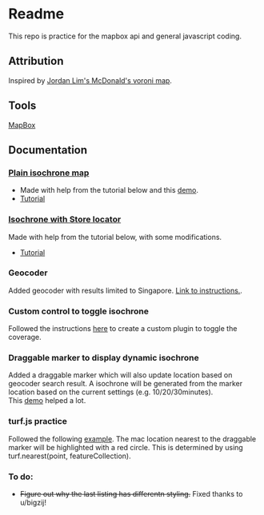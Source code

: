 # Readme

This repo is practice for the mapbox api and general javascript coding.

## Attribution

Inspired by [Jordan Lim's McDonald's voroni map](https://gitlab.com/jordanlys95/sg-mcdonalds-store-voronoi/-/tree/master/).  
  
## Tools  
  
[MapBox](https://docs.mapbox.com/help/tutorials/get-started-isochrone-api/)

## Documentation

### [Plain isochrone map](https://github.com/captmomo/macdonalds-isochrone-map/blob/master/map.html)  
* Made with help from the tutorial below and this [demo](https://blog.mapbox.com/building-with-isochrones-3dc04a061a84).  
* [Tutorial](https://docs.mapbox.com/help/tutorials/get-started-isochrone-api/) 
  
### [Isochrone with Store locator](https://github.com/captmomo/macdonalds-isochrone-map/blob/master/map-sidebar.html)  
Made with help from the tutorial below, with some modifications.
* [Tutorial](https://docs.mapbox.com/help/tutorials/building-a-store-locator/#getting-started)

### Geocoder  
Added geocoder with results limited to Singapore. [Link to instructions.](https://docs.mapbox.com/mapbox-gl-js/example/mapbox-gl-geocoder-limit-region/).

### Custom control to toggle isochrone
Followed the instructions [here](https://blog.mapbox.com/build-mapbox-gl-js-plugins-74c52f22db63) to create a custom plugin to toggle the coverage.

### Draggable marker to display dynamic isochrone
Added a draggable marker which will also update location based on geocoder search result. 
A isochrone will be generated from the marker location based on the current settings (e.g. 10/20/30minutes).  
This [demo](https://blog.mapbox.com/building-with-isochrones-3dc04a061a84) helped a lot.  

### turf.js practice

Followed the following [example](https://docs.mapbox.com/help/tutorials/analysis-with-turf/). The mac location nearest to the draggable marker will be highlighted with a red circle. This is determined by using turf.nearest(point, featureCollection).
  
### To do:
* ~~Figure out why the last listing has differentn styling.~~ Fixed thanks to u/bigzij!
  
